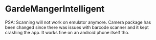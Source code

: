 # GardeMangerIntelligent

PSA: Scanning will not work on emulator anymore. Camera package has been changed since there was issues with barcode scanner and it kept crashing the app. It works fine on an android phone itself tho. 